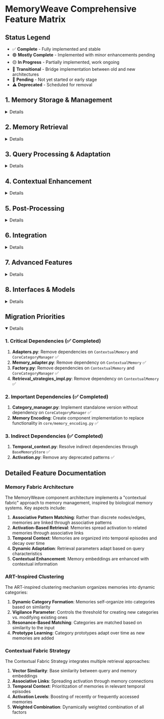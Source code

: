 # MemoryWeave Comprehensive Feature Matrix

## Status Legend

- ✅ **Complete** - Fully implemented and stable
- 🟢 **Mostly Complete** - Implemented with minor enhancements pending
- 🟡 **In Progress** - Partially implemented, work ongoing
- 🔶 **Transitional** - Bridge implementation between old and new architectures
- 🔴 **Pending** - Not yet started or early stage
- ⚠️ **Deprecated** - Scheduled for removal

## 1. Memory Storage & Management

<details>

| Feature | Core Implementation | Component Implementation | Status | Migration Notes |
|---------|---------------------|--------------------------|:------:|-----------------|
| **Memory Storage** | `core/core_memory.py` | `storage/vector_store.py`<br>`storage/memory_store.py` | ✅ | Core version deprecated |
| **Vector Storage** | Built into `core_memory.py` | `storage/vector_store.py` | ✅ | Complete replacement |
| **Memory Manager** | `core/contextual_memory.py` | `components/memory_manager.py` | ✅ | Core references removed |
| **Memory Encoding** | `core/memory_encoding.py` | `components/memory_encoding.py` | ✅ | Core version deprecated |
| **Category Management** | `core/category_manager.py` | `components/category_manager.py`<br>`storage/category.py` | ✅ | Core version forwards to component |
| **Activation Management** | Part of `core_memory.py` | `components/activation.py`<br>`storage/activation.py` | ✅ | Complete implementation |
| **Memory Chunking** | Not implemented | `components/text_chunker.py` | ✅ | New feature in components |
| **Hybrid Storage** | Not implemented | `storage/hybrid_store.py` | ✅ | New feature in components |

</details>

## 2. Memory Retrieval

<details>

| Feature | Core Implementation | Component Implementation | Status | Migration Notes |
|---------|---------------------|--------------------------|:------:|-----------------|
| **Base Retrieval** | `core/memory_retriever.py` | `components/retriever.py` | ✅ | Core version deprecated |
| **Similarity Retrieval** | Part of `memory_retriever.py` | `components/retrieval_strategies_impl.py` | ✅ | Core dependencies removed |
| **Category Retrieval** | Part of `memory_retriever.py` | `components/retrieval_strategies_impl.py` | ✅ | Core dependencies removed |
| **Temporal Retrieval** | Part of `memory_retriever.py` | `components/retrieval_strategies_impl.py`<br>`retrieval/temporal.py` | ✅ | Core dependencies removed |
| **Hybrid Retrieval** | Not implemented | `components/retrieval_strategies/hybrid_fabric_strategy.py`<br>`retrieval/hybrid.py` | ✅ | New feature in components |
| **Two-Stage Retrieval** | Not implemented | `components/retrieval_strategies_impl.py`<br>`retrieval/two_stage.py` | ✅ | Core dependencies removed |
| **Contextual Fabric** | Not implemented | `components/retrieval_strategies/contextual_fabric_strategy.py` | ✅ | New feature in components |
| **Chunked Retrieval** | Not implemented | `components/retrieval_strategies/chunked_fabric_strategy.py` | ✅ | New feature in components |
| **Transitional Retriever** | `core/refactored_retrieval.py` | N/A | 🔶 | Temporary bridge implementation |
| **Vector Search** | Basic implementation | `storage/vector_search/*` | ✅ | Enhanced in components |
| **ANN (FAISS)** | Basic implementation | `storage/vector_search/faiss_search.py` | ✅ | Enhanced in components |

</details>

## 3. Query Processing & Adaptation

<details>

| Feature | Core Implementation | Component Implementation | Status | Migration Notes |
|---------|---------------------|--------------------------|:------:|-----------------|
| **Query Analysis** | Not implemented | `components/query_analysis.py`<br>`query/analyzer.py` | ✅ | New feature in components |
| **Query Adaptation** | Not implemented | `components/query_adapter.py`<br>`query/adaptation.py` | ✅ | New feature in components |
| **Query Context** | Not implemented | `components/query_context_builder.py` | ✅ | New feature in components |
| **Keyword Extraction** | Not implemented | `components/keyword_expander.py`<br>`nlp/keywords.py`<br>`query/keyword.py` | ✅ | New feature in components |
| **Dynamic Thresholds** | Not implemented | `components/dynamic_threshold_adjuster.py` | ✅ | New feature in components |
| **Dynamic Context** | Not implemented | `components/dynamic_context_adapter.py` | ✅ | New feature in components |
| **Personal Attributes** | Not implemented | `components/personal_attributes.py` | ✅ | New feature in components |

</details>

## 4. Contextual Enhancement

<details>

| Feature | Core Implementation | Component Implementation | Status | Migration Notes |
|---------|---------------------|--------------------------|:------:|-----------------|
| **Contextual Embedding** | Not implemented | `components/context_enhancement.py` | ✅ | New feature in components |
| **Temporal Context** | Not implemented | `components/temporal_context.py` | ✅ | Indirect dependencies resolved |
| **Associative Linking** | Not implemented | `components/associative_linking.py` | ✅ | New feature in components |
| **Memory Decay** | Basic implementation | `components/memory_decay.py` | ✅ | Enhanced in components |
| **Context Signals** | Not implemented | Part of `context_enhancement.py` | ✅ | New feature in components |

</details>

## 5. Post-Processing

<details>

| Feature | Core Implementation | Component Implementation | Status | Migration Notes |
|---------|---------------------|--------------------------|:------:|-----------------|
| **Keyword Boost** | Basic implementation | `components/post_processors.py` | ✅ | Enhanced in components |
| **Semantic Coherence** | Basic implementation | `components/post_processors.py` | ✅ | Enhanced in components |
| **Adaptive K Selection** | Basic implementation | `components/post_processors.py` | ✅ | Enhanced in components |
| **Minimum Results** | Not implemented | `components/post_processors.py` | ✅ | New feature in components |
| **Attribute Processor** | Not implemented | `components/post_processors.py` | ✅ | New feature in components |

</details>

## 6. Integration

<details>

| Feature | Core Implementation | Component Implementation | Status | Migration Notes |
|---------|---------------------|--------------------------|:------:|-----------------|
| **Adapters** | N/A | `components/adapters.py` | ✅ | Core dependencies removed |
| **Memory Adapter** | N/A | `components/memory_adapter.py` | ✅ | Core dependencies removed |
| **Factory** | N/A | `components/factory.py`<br>`factory/memory_factory.py`<br>`factory/memory.py` | ✅ | Core dependencies removed |
| **Pipeline Config** | N/A | `components/pipeline_config.py` | ✅ | New feature in components |
| **Component Registry** | N/A | `components/component_names.py` | ✅ | New feature in components |
| **Base Components** | N/A | `components/base.py` | ✅ | New feature in components |
| **API Integration** | N/A | `api/memory_weave.py`<br>`api/hybrid_memory_weave.py`<br>`api/chunked_memory_weave.py` | ✅ | Only uses components |
| **Retrieval Orchestration** | N/A | `api/retrieval_orchestrator.py` | ✅ | Only uses components |
| **LLM Integration** | N/A | `api/llm_provider.py`<br>`integrations/inference_adapters.py` | ✅ | Only uses components |

</details>

## 7. Advanced Features

<details>

| Feature | Core Implementation | Component Implementation | Status | Migration Notes |
|---------|---------------------|--------------------------|:------:|-----------------|
| **ART-Inspired Clustering** | `core/category_manager.py` | `components/category_manager.py` | 🟢 | Core dependencies reduced |
| **Dynamic Vigilance** | `core/category_manager.py` | `components/category_manager.py` | 🟢 | Core dependencies reduced |
| **Category Consolidation** | `core/category_manager.py` | `components/category_manager.py` | 🟢 | Core dependencies reduced |
| **Confidence Thresholding** | `core/memory_retriever.py` | `components/dynamic_threshold_adjuster.py` | ✅ | Enhanced in components |
| **Two-Stage Retrieval** | Not implemented | `components/retrieval_strategies_impl.py` | ✅ | Core dependencies removed |
| **Spreading Activation** | Not implemented | `components/activation.py` | ✅ | New feature in components |
| **Temporally-Aware Retrieval** | Not implemented | `components/temporal_context.py` | ✅ | Indirect dependencies resolved |
| **Memory Fabric** | Not implemented | `components/retrieval_strategies/contextual_fabric_strategy.py` | ✅ | New feature in components |
| **Hybrid BM25+Vector** | Not implemented | `storage/vector_search/hybrid_search.py` | ✅ | New feature in components |

</details>

## 8. Interfaces & Models

<details>

| Feature | Core Implementation | Component Implementation | Status | Migration Notes |
|---------|---------------------|--------------------------|:------:|-----------------|
| **Memory Interface** | Basic implementation | `interfaces/memory.py` | ✅ | Enhanced definitions |
| **Retrieval Interface** | Basic implementation | `interfaces/retrieval.py` | ✅ | Enhanced definitions |
| **Pipeline Interface** | Not implemented | `interfaces/pipeline.py` | ✅ | New feature in components |
| **Query Interface** | Not implemented | `interfaces/query.py` | ✅ | New feature in components |
| **Configuration Models** | Not implemented | `config/options.py`<br>`config/validation.py` | ✅ | New feature in components |

</details>

## Migration Priorities

<details open>

### 1. Critical Dependencies (✅ Completed)

1. **Adapters.py**: Remove dependencies on `ContextualMemory` and `CoreCategoryManager` ✅
1. **Memory_adapter.py**: Remove dependency on `ContextualMemory` ✅
1. **Factory.py**: Remove dependencies on `ContextualMemory` and `CoreCategoryManager` ✅
1. **Retrieval_strategies_impl.py**: Remove dependency on `ContextualMemory` ✅

### 2. Important Dependencies (✅ Completed)

1. **Category_manager.py**: Implement standalone version without dependency on `CoreCategoryManager` ✅
1. **Memory Encoding**: Create component implementation to replace functionality in `core/memory_encoding.py` ✅

### 3. Indirect Dependencies (✅ Completed)

1. **Temporal_context.py**: Resolve indirect dependencies through `BaseMemoryStore` ✅
1. **Activation.py**: Remove any deprecated patterns ✅

## Detailed Feature Documentation

### Memory Fabric Architecture

The MemoryWeave component architecture implements a "contextual fabric" approach to memory management, inspired by biological memory systems. Key aspects include:

1. **Associative Pattern Matching**: Rather than discrete nodes/edges, memories are linked through associative patterns
1. **Activation-Based Retrieval**: Memories spread activation to related memories through associative links
1. **Temporal Context**: Memories are organized into temporal episodes and decay over time
1. **Dynamic Adaptation**: Retrieval parameters adapt based on query characteristics
1. **Contextual Enhancement**: Memory embeddings are enhanced with contextual information

### ART-Inspired Clustering

The ART-inspired clustering mechanism organizes memories into dynamic categories:

1. **Dynamic Category Formation**: Memories self-organize into categories based on similarity
1. **Vigilance Parameter**: Controls the threshold for creating new categories vs. modifying existing ones
1. **Resonance-Based Matching**: Categories are matched based on similarity to the input
1. **Prototype Learning**: Category prototypes adapt over time as new memories are added

### Contextual Fabric Strategy

The Contextual Fabric Strategy integrates multiple retrieval approaches:

1. **Vector Similarity**: Base similarity between query and memory embeddings
1. **Associative Links**: Spreading activation through memory connections
1. **Temporal Context**: Prioritization of memories in relevant temporal episodes
1. **Activation Levels**: Boosting of recently or frequently accessed memories
1. **Weighted Combination**: Dynamically weighted combination of all factors

</details>
